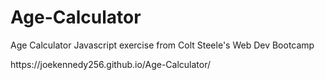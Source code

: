 # Age-Calculator
Age Calculator Javascript exercise from Colt Steele's Web Dev Bootcamp
<div>https://joekennedy256.github.io/Age-Calculator/</div>
